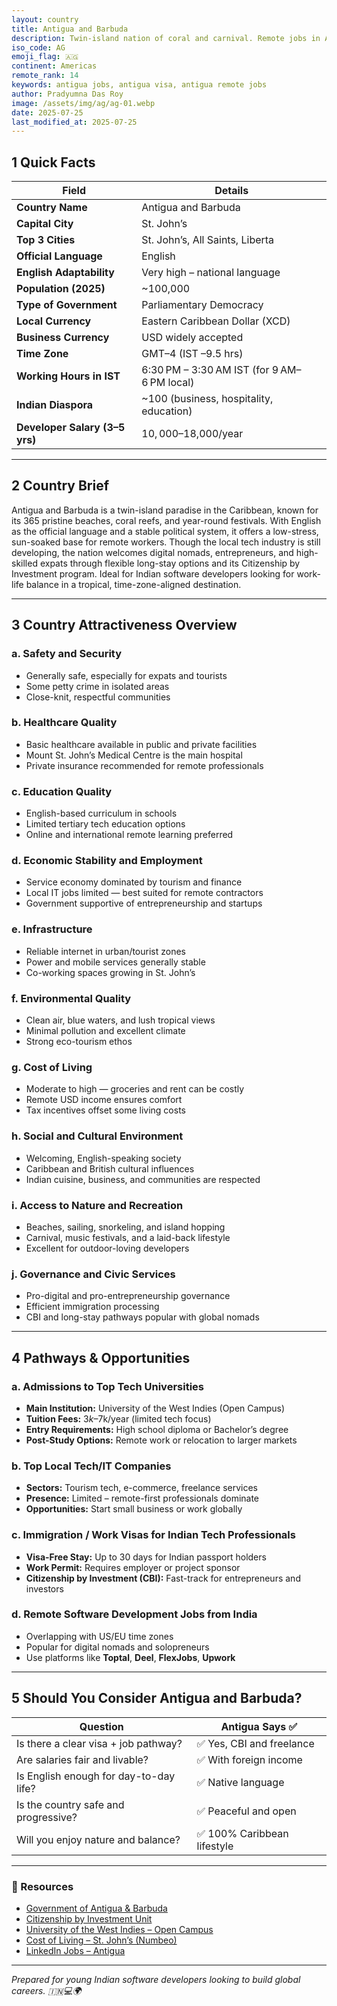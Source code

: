 ```yaml
---
layout: country
title: Antigua and Barbuda
description: Twin-island nation of coral and carnival. Remote jobs in Antigua and Barbuda. Trilp AI curated info. Indians in Antigua and Barbuda.
iso_code: AG
emoji_flag: 🇦🇬
continent: Americas
remote_rank: 14
keywords: antigua jobs, antigua visa, antigua remote jobs
author: Pradyumna Das Roy
image: /assets/img/ag/ag-01.webp
date: 2025-07-25
last_modified_at: 2025-07-25
---
```


## 1 Quick Facts

| Field                          | Details                                     |
| ------------------------------ | ------------------------------------------- |
| **Country Name**               | Antigua and Barbuda                         |
| **Capital City**               | St. John’s                                  |
| **Top 3 Cities**               | St. John’s, All Saints, Liberta             |
| **Official Language**          | English                                     |
| **English Adaptability**       | Very high – national language               |
| **Population (2025)**          | ~100,000                                    |
| **Type of Government**         | Parliamentary Democracy                     |
| **Local Currency**             | Eastern Caribbean Dollar (XCD)              |
| **Business Currency**          | USD widely accepted                         |
| **Time Zone**                  | GMT–4 (IST –9.5 hrs)                        |
| **Working Hours in IST**       | 6:30 PM – 3:30 AM IST (for 9 AM–6 PM local) |
| **Indian Diaspora**            | ~100 (business, hospitality, education)     |
| **Developer Salary (3–5 yrs)** | $10,000–$18,000/year                        |

---

## 2 Country Brief

Antigua and Barbuda is a twin-island paradise in the Caribbean, known for its 365 pristine beaches, coral reefs, and year-round festivals. With English as the official language and a stable political system, it offers a low-stress, sun-soaked base for remote workers. Though the local tech industry is still developing, the nation welcomes digital nomads, entrepreneurs, and high-skilled expats through flexible long-stay options and its Citizenship by Investment program. Ideal for Indian software developers looking for work-life balance in a tropical, time-zone-aligned destination.

---

## 3 Country Attractiveness Overview

### a. Safety and Security

- Generally safe, especially for expats and tourists
- Some petty crime in isolated areas
- Close-knit, respectful communities

### b. Healthcare Quality

- Basic healthcare available in public and private facilities
- Mount St. John’s Medical Centre is the main hospital
- Private insurance recommended for remote professionals

### c. Education Quality

- English-based curriculum in schools
- Limited tertiary tech education options
- Online and international remote learning preferred

### d. Economic Stability and Employment

- Service economy dominated by tourism and finance
- Local IT jobs limited — best suited for remote contractors
- Government supportive of entrepreneurship and startups

### e. Infrastructure

- Reliable internet in urban/tourist zones
- Power and mobile services generally stable
- Co-working spaces growing in St. John’s

### f. Environmental Quality

- Clean air, blue waters, and lush tropical views
- Minimal pollution and excellent climate
- Strong eco-tourism ethos

### g. Cost of Living

- Moderate to high — groceries and rent can be costly
- Remote USD income ensures comfort
- Tax incentives offset some living costs

### h. Social and Cultural Environment

- Welcoming, English-speaking society
- Caribbean and British cultural influences
- Indian cuisine, business, and communities are respected

### i. Access to Nature and Recreation

- Beaches, sailing, snorkeling, and island hopping
- Carnival, music festivals, and a laid-back lifestyle
- Excellent for outdoor-loving developers

### j. Governance and Civic Services

- Pro-digital and pro-entrepreneurship governance
- Efficient immigration processing
- CBI and long-stay pathways popular with global nomads

---

## 4 Pathways & Opportunities

### a. Admissions to Top Tech Universities

- **Main Institution:** University of the West Indies (Open Campus)
- **Tuition Fees:** $3k–$7k/year (limited tech focus)
- **Entry Requirements:** High school diploma or Bachelor’s degree
- **Post-Study Options:** Remote work or relocation to larger markets

### b. Top Local Tech/IT Companies

- **Sectors:** Tourism tech, e-commerce, freelance services
- **Presence:** Limited – remote-first professionals dominate
- **Opportunities:** Start small business or work globally

### c. Immigration / Work Visas for Indian Tech Professionals

- **Visa-Free Stay:** Up to 30 days for Indian passport holders
- **Work Permit:** Requires employer or project sponsor
- **Citizenship by Investment (CBI):** Fast-track for entrepreneurs and investors

### d. Remote Software Development Jobs from India

- Overlapping with US/EU time zones
- Popular for digital nomads and solopreneurs
- Use platforms like **Toptal**, **Deel**, **FlexJobs**, **Upwork**

---

## 5 Should You Consider Antigua and Barbuda?

| Question                               | Antigua Says ✅             |
| -------------------------------------- | --------------------------- |
| Is there a clear visa + job pathway?   | ✅ Yes, CBI and freelance   |
| Are salaries fair and livable?         | ✅ With foreign income      |
| Is English enough for day-to-day life? | ✅ Native language          |
| Is the country safe and progressive?   | ✅ Peaceful and open        |
| Will you enjoy nature and balance?     | ✅ 100% Caribbean lifestyle |

---

### 🔗 Resources

- [Government of Antigua & Barbuda](https://ab.gov.ag/)
- [Citizenship by Investment Unit](https://cip.gov.ag/)
- [University of the West Indies – Open Campus](https://www.open.uwi.edu/)
- [Cost of Living – St. John’s (Numbeo)](https://www.numbeo.com/cost-of-living/in/St-Johns-Antigua)
- [LinkedIn Jobs – Antigua](https://www.linkedin.com/jobs/search/?location=Antigua)

---

_Prepared for young Indian software developers looking to build global careers. 🇮🇳💻🌍_
